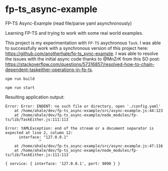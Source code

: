 # fp-ts_async-example
FP-TS Async-Example (read file/parse yaml asynchronously)

Learning FP-TS and trying to work with some real world examples.

This project is my experimentation with `FP-TS` asychronous `Task`.  I was able to successfully work with a synchronous version of this project here: https://github.com/anotherhale/fp-ts_sync-example. I was able to resolve the issues with the initial async code  thanks to @MnZrK from this SO post: https://stackoverflow.com/questions/57316857/resolved-how-to-chain-dependent-taskeither-operations-in-fp-ts.

`npm run build`

`npm run start `

Resulting application output:
```
Error: Error: ENOENT: no such file or directory, open './config.yaml'
    at /home/ahale/dev/fp-ts_async-example/src/async-example.js:44:123
    at /home/ahale/dev/fp-ts_async-example/node_modules/fp-ts/lib/TaskEither.js:111:113

Error: YAMLException: end of the stream or a document separator is expected at line 2, column 12:
      interface: "127.0.0.1"
               ^
    at /home/ahale/dev/fp-ts_async-example/src/async-example.js:47:116
    at /home/ahale/dev/fp-ts_async-example/node_modules/fp-ts/lib/TaskEither.js:111:113

{ service: { interface: '127.0.0.1', port: 9090 } }

```
